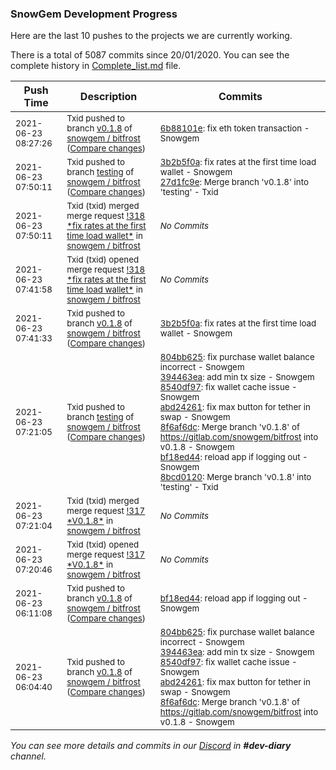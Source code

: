 
### SnowGem Development Progress

Here are the last 10 pushes to the projects we are currently working.

There is a total of 5087 commits since 20/01/2020. You can see the complete history in
 [Complete_list.md](Complete_list.md) file.

| Push Time | Description | Commits |
| --- | --- | --- |
| <sub>2021-06-23 08:27:26</sub> | <sub>Txid pushed to branch [v0\.1\.8](https://gitlab.com/snowgem/bitfrost/commits/v0.1.8) of [snowgem / bitfrost](https://gitlab.com/snowgem/bitfrost) ([Compare changes](https://gitlab.com/snowgem/bitfrost/compare/3b2b5f0adc8f3cdebb4cd6455b60be300b856ce2...6b88101e5b6c757421516cbdcf0aaeb1cd7a6b1f))</sub> | <sub>[6b88101e](https://gitlab.com/snowgem/bitfrost/-/commit/6b88101e5b6c757421516cbdcf0aaeb1cd7a6b1f): fix eth token transaction - Snowgem</sub> |
| <sub>2021-06-23 07:50:11</sub> | <sub>Txid pushed to branch [testing](https://gitlab.com/snowgem/bitfrost/commits/testing) of [snowgem / bitfrost](https://gitlab.com/snowgem/bitfrost) ([Compare changes](https://gitlab.com/snowgem/bitfrost/compare/8bcd0120f67d5cdf30b5573cb566a0fbdbb2f8f6...27d1fc9eb94a058441695330dd442f399affb9b9))</sub> | <sub>[3b2b5f0a](https://gitlab.com/snowgem/bitfrost/-/commit/3b2b5f0adc8f3cdebb4cd6455b60be300b856ce2): fix rates at the first time load wallet - Snowgem<br>[27d1fc9e](https://gitlab.com/snowgem/bitfrost/-/commit/27d1fc9eb94a058441695330dd442f399affb9b9): Merge branch 'v0.1.8' into 'testing' - Txid</sub> |
| <sub>2021-06-23 07:50:11</sub> | <sub>Txid (txid) merged merge request [\!318 \*fix rates at the first time load wallet\*](https://gitlab.com/snowgem/bitfrost/-/merge_requests/318) in [snowgem / bitfrost](https://gitlab.com/snowgem/bitfrost)</sub> | <sub>_No Commits_</sub> |
| <sub>2021-06-23 07:41:58</sub> | <sub>Txid (txid) opened merge request [\!318 \*fix rates at the first time load wallet\*](https://gitlab.com/snowgem/bitfrost/-/merge_requests/318) in [snowgem / bitfrost](https://gitlab.com/snowgem/bitfrost)</sub> | <sub>_No Commits_</sub> |
| <sub>2021-06-23 07:41:33</sub> | <sub>Txid pushed to branch [v0\.1\.8](https://gitlab.com/snowgem/bitfrost/commits/v0.1.8) of [snowgem / bitfrost](https://gitlab.com/snowgem/bitfrost) ([Compare changes](https://gitlab.com/snowgem/bitfrost/compare/bf18ed4414d93271a218ffc3145c63cb07c8ae6c...3b2b5f0adc8f3cdebb4cd6455b60be300b856ce2))</sub> | <sub>[3b2b5f0a](https://gitlab.com/snowgem/bitfrost/-/commit/3b2b5f0adc8f3cdebb4cd6455b60be300b856ce2): fix rates at the first time load wallet - Snowgem</sub> |
| <sub>2021-06-23 07:21:05</sub> | <sub>Txid pushed to branch [testing](https://gitlab.com/snowgem/bitfrost/commits/testing) of [snowgem / bitfrost](https://gitlab.com/snowgem/bitfrost) ([Compare changes](https://gitlab.com/snowgem/bitfrost/compare/62ea3ce5a15b2836af41943ca710dcf629fd57a8...8bcd0120f67d5cdf30b5573cb566a0fbdbb2f8f6))</sub> | <sub>[804bb625](https://gitlab.com/snowgem/bitfrost/-/commit/804bb6259b6641e770eb90a2e4ec0bcb23a2080c): fix purchase wallet balance incorrect - Snowgem<br>[394463ea](https://gitlab.com/snowgem/bitfrost/-/commit/394463ea47a4c91486339b16b328dfed85964b10): add min tx size - Snowgem<br>[8540df97](https://gitlab.com/snowgem/bitfrost/-/commit/8540df9727987b3cae37f42868066ad44f7064f7): fix wallet cache issue - Snowgem<br>[abd24261](https://gitlab.com/snowgem/bitfrost/-/commit/abd24261b6fd122f2e6a257cd1b18f50b37767d7): fix max button for tether in swap - Snowgem<br>[8f6af6dc](https://gitlab.com/snowgem/bitfrost/-/commit/8f6af6dcaf9c47e1ff335be3f2e8ea8b8692841c): Merge branch 'v0.1.8' of https://gitlab.com/snowgem/bitfrost into v0.1.8 - Snowgem<br>[bf18ed44](https://gitlab.com/snowgem/bitfrost/-/commit/bf18ed4414d93271a218ffc3145c63cb07c8ae6c): reload app if logging out - Snowgem<br>[8bcd0120](https://gitlab.com/snowgem/bitfrost/-/commit/8bcd0120f67d5cdf30b5573cb566a0fbdbb2f8f6): Merge branch 'v0.1.8' into 'testing' - Txid</sub> |
| <sub>2021-06-23 07:21:04</sub> | <sub>Txid (txid) merged merge request [\!317 \*V0\.1\.8\*](https://gitlab.com/snowgem/bitfrost/-/merge_requests/317) in [snowgem / bitfrost](https://gitlab.com/snowgem/bitfrost)</sub> | <sub>_No Commits_</sub> |
| <sub>2021-06-23 07:20:46</sub> | <sub>Txid (txid) opened merge request [\!317 \*V0\.1\.8\*](https://gitlab.com/snowgem/bitfrost/-/merge_requests/317) in [snowgem / bitfrost](https://gitlab.com/snowgem/bitfrost)</sub> | <sub>_No Commits_</sub> |
| <sub>2021-06-23 06:11:08</sub> | <sub>Txid pushed to branch [v0\.1\.8](https://gitlab.com/snowgem/bitfrost/commits/v0.1.8) of [snowgem / bitfrost](https://gitlab.com/snowgem/bitfrost) ([Compare changes](https://gitlab.com/snowgem/bitfrost/compare/8f6af6dcaf9c47e1ff335be3f2e8ea8b8692841c...bf18ed4414d93271a218ffc3145c63cb07c8ae6c))</sub> | <sub>[bf18ed44](https://gitlab.com/snowgem/bitfrost/-/commit/bf18ed4414d93271a218ffc3145c63cb07c8ae6c): reload app if logging out - Snowgem</sub> |
| <sub>2021-06-23 06:04:40</sub> | <sub>Txid pushed to branch [v0\.1\.8](https://gitlab.com/snowgem/bitfrost/commits/v0.1.8) of [snowgem / bitfrost](https://gitlab.com/snowgem/bitfrost) ([Compare changes](https://gitlab.com/snowgem/bitfrost/compare/47fe9c668f34279297927956209277a28e189597...8f6af6dcaf9c47e1ff335be3f2e8ea8b8692841c))</sub> | <sub>[804bb625](https://gitlab.com/snowgem/bitfrost/-/commit/804bb6259b6641e770eb90a2e4ec0bcb23a2080c): fix purchase wallet balance incorrect - Snowgem<br>[394463ea](https://gitlab.com/snowgem/bitfrost/-/commit/394463ea47a4c91486339b16b328dfed85964b10): add min tx size - Snowgem<br>[8540df97](https://gitlab.com/snowgem/bitfrost/-/commit/8540df9727987b3cae37f42868066ad44f7064f7): fix wallet cache issue - Snowgem<br>[abd24261](https://gitlab.com/snowgem/bitfrost/-/commit/abd24261b6fd122f2e6a257cd1b18f50b37767d7): fix max button for tether in swap - Snowgem<br>[8f6af6dc](https://gitlab.com/snowgem/bitfrost/-/commit/8f6af6dcaf9c47e1ff335be3f2e8ea8b8692841c): Merge branch 'v0.1.8' of https://gitlab.com/snowgem/bitfrost into v0.1.8 - Snowgem</sub> |

_You can see more details and commits in our [Discord](https://discord.gg/zumGnbg) in **#dev-diary** channel._
